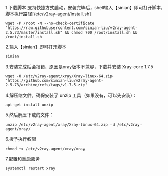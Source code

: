 1.下载脚本
支持快捷方式启动，安装完毕后，shell输入【sinian】即可打开脚本，脚本执行路径[/etc/v2ray-agent/install.sh]
```
wget -P /root -N --no-check-certificate "https://raw.githubusercontent.com/sinian-liu/v2ray-agent-2.5.73/master/install.sh" && chmod 700 /root/install.sh && /root/install.sh
```
2.输入【sinian】即可打开脚本
```
sinian
```
3.安装完成后会报错，原因是xray版本不兼容，下载并安装 Xray-core 1.7.5
```
wget -O /etc/v2ray-agent/xray/Xray-linux-64.zip "https://github.com/sinian-liu/v2ray-agent-2.5.73/archive/refs/tags/v1.7.5.zip"
```
4.解压缩文件，确保安装了 unzip 工具（如果没有，可以先安装）：
```
apt-get install unzip
```
5.然后解压下载的文件：
```
unzip /etc/v2ray-agent/xray/Xray-linux-64.zip -d /etc/v2ray-agent/xray/
```
6.授予执行权限
```
chmod +x /etc/v2ray-agent/xray/xray
```
7.配置和重启服务
```
systemctl restart xray
```

